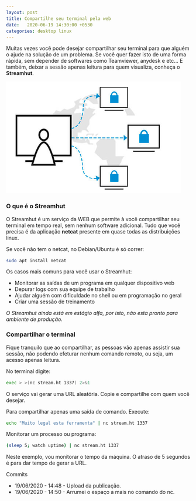 ```yaml
---
layout: post
title: Compartilhe seu terminal pela web
date:   2020-06-19 14:30:00 +0530
categories: desktop linux
---
```


Muitas vezes você pode desejar compartilhar seu terminal para que alguém o ajude na solução de um problema. Se você quer fazer isto de uma forma rápida, sem depender de softwares como Teamviewer, anydesk e etc... E também, deixar a sessão apenas leitura para quem visualiza, conheça o **Streamhut**.

![remote](/blog/images/remote.png)


### O que é o Streamhut
O Streamhut é um serviço da WEB que permite à você compartilhar seu terminal em tempo real, sem nenhum software adicional. Tudo que você precisa é da aplicação **netcat** presente em quase todas as distribuições linux.


Se você não tem o netcat, no Debian/Ubuntu é só correr:

```bash
sudo apt install netcat
```

Os casos mais comuns para você usar o Streamhut:

- Monitorar as saídas de um programa em qualquer dispositivo web
- Depurar logs com sua equipe de trabalho
- Ajudar alguém com dificuldade no shell ou em programação no geral
- Criar uma sessão de treinamento


*O Streamhut ainda está em estágio alfa, por isto, não esta pronto para ambiente de produção.*

### Compartilhar o terminal
Fique tranquilo que ao compartilhar, as pessoas vão apenas assistir sua sessão, não podendo efeturar nenhum comando remoto, ou seja, um acesso apenas leitura.

No terminal digite:

```bash
exec > >(nc stream.ht 1337) 2>&1
```

O serviço vai gerar uma URL aleatória. Copie e compartilhe com quem você desejar.


Para compartilhar apenas uma saída de comando. Execute:

```bash
echo "Muito legal esta ferramenta" | nc stream.ht 1337
```

Monitorar um processo ou programa:

```bash
(sleep 5; watch uptime) | nc stream.ht 1337
```

Neste exemplo, vou monitorar o tempo da máquina. O atraso de 5 segundos é para dar tempo de gerar a URL. 


Commits
- 19/06/2020 - 14:48 - Upload da publicação.
- 19/06/2020 - 14:50 - Arrumei o espaço a mais no comando do nc. 

